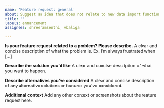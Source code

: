 ```yaml
---
name: 'Feature request: general'
about: Suggest an idea that does not relate to new data import functions
title: ''
labels: enhancement
assignees: shreeramsenthi, vbaliga

---
```


**Is your feature request related to a problem? Please describe.**
A clear and concise description of what the problem is. Ex. I'm always frustrated when [...]

**Describe the solution you'd like**
A clear and concise description of what you want to happen.

**Describe alternatives you've considered**
A clear and concise description of any alternative solutions or features you've considered.

**Additional context**
Add any other context or screenshots about the feature request here.
